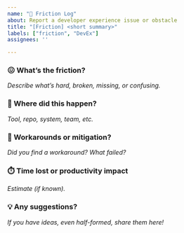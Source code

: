 ```yaml
---
name: "🚧 Friction Log"
about: Report a developer experience issue or obstacle
title: "[Friction] <short summary>"
labels: ["friction", "DevEx"]
assignees: ''

---
```


### 😖 What’s the friction?

_Describe what’s hard, broken, missing, or confusing._

### 📍 Where did this happen?

_Tool, repo, system, team, etc._

### 🧠 Workarounds or mitigation?

_Did you find a workaround? What failed?_

### ⏱️ Time lost or productivity impact

_Estimate (if known)._

### 💡 Any suggestions?

_If you have ideas, even half-formed, share them here!_

